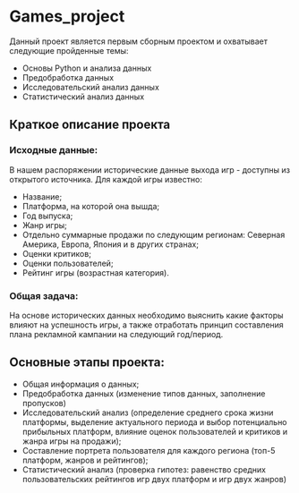 # Games_project

Данный проект является первым сборным проектом и охватывает следующие пройденные темы:
- Основы Python и анализа данных
- Предобработка данных
- Исследовательский анализ данных
- Статистический анализ данных

## Краткое описание проекта
### Исходные данные:
В нашем распоряжении исторические данные выхода игр - доступны из открытого источника.
Для каждой игры известно:
- Название;
- Платформа, на которой она вышда;
- Год выпуска;
- Жанр игры;
- Отдельно суммарные продажи по следующим регионам: Северная Америка, Европа, Япония и в других странах;
- Оценки критиков;
- Оценки пользователей;
- Рейтинг игры (возрастная категория).
### Общая задача:
На основе исторических данных необходимо выяснить какие факторы влияют на успешность игры, а также отработать принцип
составления плана рекламной кампании на следующий год/период.

## Основные этапы проекта:
- Общая информация о данных;
- Предобработка данных (изменение типов данных, заполнение пропусков)
- Исследовательский анализ (определение среднего срока жизни платформы, выделение актуального периода и выбор потенциально прибыльных платформ, 
влияние оценок пользователей и критиков и жанра игры на продажи);
- Составление портрета пользователя для каждого региона (топ-5 платформ, жанров и рейтингов);
- Статистический анализ (проверка гипотез: равенство средних пользовательских рейтингов игр двух платформ и игр двух жанров)
